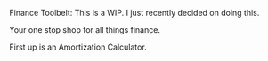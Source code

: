 Finance Toolbelt:
This is a WIP. I just recently decided on doing this.

Your one stop shop for all things finance.

First up is an Amortization Calculator.
